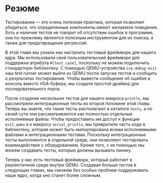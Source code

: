 # Резюме

Тестирование — это очень полезная практика, которая позволяет убедиться, что определенные компоненты имеют желаемое поведение. Хоть и наличие тестов не говорит об отсутствии ошибок в программе, они по-прежнему являются полезным инструментом для их поиска, а также для предотвращения регрессий.

В этой главе мы узнали как настроить тестовый фреймворк для нашего ядра. Мы использовали свой пользовательский фреймворк для поддержки атрибута `#[test_case]`, поскольку не можем подключить стандартную библиотеку. С помощью QEMU-устройства `isa-debug-exit` наш test runner может выйти из QEMU после запуска тестов и сообщить о результатах тестирования. Чтобы вывести сообщение об ошибке в консоль вместо VGA-буфера, мы создали простой драйвер для последовательного порта.

После создания нескольких тестов для нашего макроса `println`, мы рассмотрели интеграционные тесты во второй половине этой главы. Теперь вы знаете, что такие тесты располагают в каталоге `tests`, а по своей сути они рассматриваются как полностью отдельные исполняемые файлы. Чтобы предоставить им доступ к функции `exit_qemu` и к макросу `serial_println`, мы превратили часть кода в библиотеку, которая может быть импортирована всеми исполняемыми файлами и интеграционными тестами. Поскольку интеграционные тесты выполняются в отдельной среде, они позволяют тестировать взаимодействие с оборудованием. Кроме того, с их помощью мы можем создавать тесты, которые должны вызывать панику.

Теперь у нас есть тестовый фреймворк, который работает в реалистичной среде внутри QEMU. Создавая больше тестов в следующих главах, мы сможем без особых проблем поддерживать наше ядро, когда оно станет более сложным.
